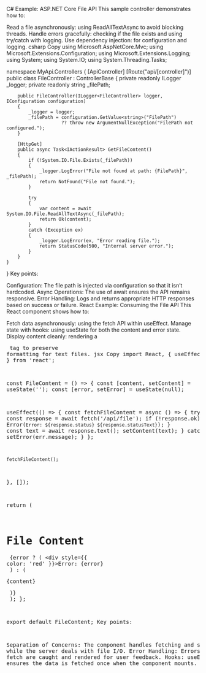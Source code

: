 C# Example: ASP.NET Core File API
This sample controller demonstrates how to:

Read a file asynchronously: using ReadAllTextAsync to avoid blocking threads.
Handle errors gracefully: checking if the file exists and using try/catch with logging.
Use dependency injection: for configuration and logging.
csharp
Copy
using Microsoft.AspNetCore.Mvc;
using Microsoft.Extensions.Configuration;
using Microsoft.Extensions.Logging;
using System;
using System.IO;
using System.Threading.Tasks;

namespace MyApi.Controllers
{
    [ApiController]
    [Route("api/[controller]")]
    public class FileController : ControllerBase
    {
        private readonly ILogger<FileController> _logger;
        private readonly string _filePath;

        public FileController(ILogger<FileController> logger, IConfiguration configuration)
        {
            _logger = logger;
            _filePath = configuration.GetValue<string>("FilePath") 
                        ?? throw new ArgumentNullException("FilePath not configured.");
        }

        [HttpGet]
        public async Task<IActionResult> GetFileContent()
        {
            if (!System.IO.File.Exists(_filePath))
            {
                _logger.LogError("File not found at path: {FilePath}", _filePath);
                return NotFound("File not found.");
            }

            try
            {
                var content = await System.IO.File.ReadAllTextAsync(_filePath);
                return Ok(content);
            }
            catch (Exception ex)
            {
                _logger.LogError(ex, "Error reading file.");
                return StatusCode(500, "Internal server error.");
            }
        }
    }
}
Key points:

Configuration: The file path is injected via configuration so that it isn’t hardcoded.
Async Operations: The use of await ensures the API remains responsive.
Error Handling: Logs and returns appropriate HTTP responses based on success or failure.
React Example: Consuming the File API
This React component shows how to:

Fetch data asynchronously: using the fetch API within useEffect.
Manage state with hooks: using useState for both the content and error state.
Display content cleanly: rendering a <pre> tag to preserve formatting for text files.
jsx
Copy
import React, { useEffect, useState } from 'react';

const FileContent = () => {
  const [content, setContent] = useState('');
  const [error, setError] = useState(null);

  useEffect(() => {
    const fetchFileContent = async () => {
      try {
        const response = await fetch('/api/file');
        if (!response.ok) {
          throw new Error(`Error: ${response.status} ${response.statusText}`);
        }
        const text = await response.text();
        setContent(text);
      } catch (err) {
        setError(err.message);
      }
    };

    fetchFileContent();
  }, []);

  return (
    <div>
      <h1>File Content</h1>
      {error ? (
        <div style={{ color: 'red' }}>Error: {error}</div>
      ) : (
        <pre>{content}</pre>
      )}
    </div>
  );
};

export default FileContent;
Key points:

Separation of Concerns: The component handles fetching and state, while the server deals with file I/O.
Error Handling: Errors during the fetch are caught and rendered for user feedback.
Hooks: useEffect ensures the data is fetched once when the component mounts.
